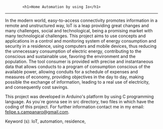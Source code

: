 			<h1>Home Automation by using Io</h1>
<hr></hr>

In the modern world, easy-to-access connectivity promotes information in a remote
and unstructured way, IoT is a leap providing great changes and many challenges,
social and technological, being a promising market with many technological challenges.
This project aims to use concepts and applications in a control and monitoring system
of energy consumption and security in a residence, using computers and mobile devices,
thus reducing the unnecessary consumption of electric energy, contributing to
the conscious and sustainable use, favoring the environment and the population. The
tool consumer is provided with precise and instantaneous data that allows conducts
to a program of consumption conscious of the available power, allowing conduits for a
schedule of expenses and measures of economy, providing objectives in the day to day,
making possible the exchange of information, leading to a real use of electricity, and
consequently cost savings.

This project was developed in Arduino's platform by using C programming language. As you´re 
gonna see in src directory, two files in which have the coding of this project.
For further information contact me in my email: felipe.s.campanaro@gmail.com.

Keyword (s): IoT, automation, residence,

